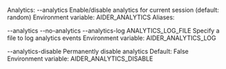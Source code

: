 Analytics:
--analytics
Enable/disable analytics for current session (default: random)
Environment variable: AIDER_ANALYTICS
Aliases:

--analytics
--no-analytics
--analytics-log ANALYTICS_LOG_FILE
Specify a file to log analytics events
Environment variable: AIDER_ANALYTICS_LOG

--analytics-disable
Permanently disable analytics
Default: False
Environment variable: AIDER_ANALYTICS_DISABLE